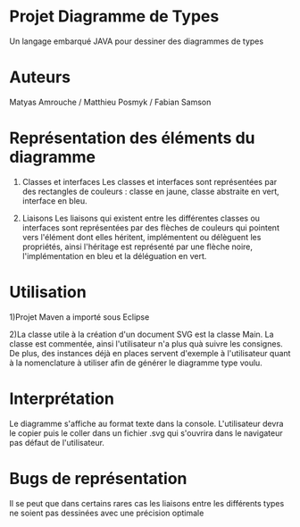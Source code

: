 # Projet Diagramme de Types
Un langage embarqué JAVA pour dessiner des diagrammes de types


# Auteurs
Matyas Amrouche / Matthieu Posmyk / Fabian Samson

# Représentation des éléments du diagramme
1) Classes et interfaces
Les classes et interfaces sont représentées par des rectangles de couleurs : classe en jaune, classe abstraite en vert, interface en bleu.

2) Liaisons
Les liaisons qui existent entre les différentes classes ou interfaces sont représentées par des flèches de couleurs qui pointent vers l'élément dont elles héritent, implémentent ou délèguent les propriétés, ainsi l'héritage est représenté par une flèche noire, l'implémentation en bleu et la déléguation en vert.

# Utilisation
1)Projet Maven a importé sous Eclipse

2)La classe utile à la création d'un document SVG est la classe Main. La classe est commentée, ainsi l'utilisateur n'a plus quà suivre les consignes. De plus, des instances déjà en places servent d'exemple à l'utilisateur quant à la nomenclature à utiliser afin de générer le diagramme type voulu. 

# Interprétation
Le diagramme s'affiche au format texte dans la console. L'utilisateur devra le copier puis le coller dans un fichier .svg qui s'ouvrira dans le navigateur pas défaut de l'utilisateur.

# Bugs de représentation

Il se peut que dans certains rares cas les liaisons entre les différents types ne soient pas dessinées avec une précision optimale

